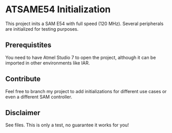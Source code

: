# ATSAME54 Initialization
This project inits a SAM E54 with full speed (120 MHz). Several peripherals are initialized for testing purposes.

## Prerequistites
You need to have Atmel Studio 7 to open the project, although it can be imported in other environments like IAR.

## Contribute
Feel free to branch my project to add initializations for different use cases or even a different SAM controller.

## Disclaimer
See files. This is only a test, no guarantee it works for you!

